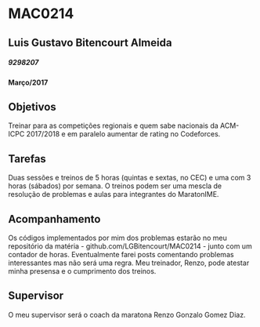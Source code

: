 # **MAC0214**
## **Luis Gustavo Bitencourt Almeida**
##### _9298207_
#### Março/2017
## Objetivos
Treinar para as competições regionais e quem sabe nacionais da ACM-ICPC 2017/2018 e em paralelo aumentar de rating no Codeforces.

## Tarefas
Duas sessões e treinos de 5 horas (quintas e sextas, no CEC) e uma com 3 horas (sábados) por semana. O treinos podem ser uma mescla de resolução de problemas e aulas para integrantes do MaratonIME.

## Acompanhamento
Os códigos implementados por mim dos problemas estarão no meu repositório da matéria - github.com/LGBitencourt/MAC0214 - junto com um contador de horas. Eventualmente farei posts comentando problemas interessantes mas não será uma regra. Meu treinador, Renzo, pode atestar minha presensa e o cumprimento dos treinos.

## Supervisor
O meu supervisor será o coach da maratona Renzo Gonzalo Gomez Diaz.
